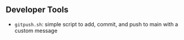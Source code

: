 ## Developer Tools
- `gitpush.sh`: simple script to add, commit, and push to main with a custom message
